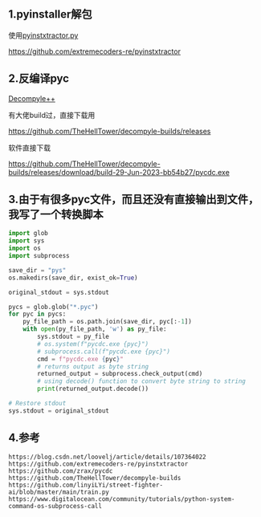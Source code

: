 ## 1.pyinstaller解包
使用[pyinstxtractor.py](https://github.com/extremecoders-re/pyinstxtractor/blob/master/pyinstxtractor.py)

https://github.com/extremecoders-re/pyinstxtractor
## 2.反编译pyc
[Decompyle++ ](https://github.com/zrax/pycdc)

有大佬build过，直接下载用

https://github.com/TheHellTower/decompyle-builds/releases

软件直接下载

https://github.com/TheHellTower/decompyle-builds/releases/download/build-29-Jun-2023-bb54b27/pycdc.exe

## 3.由于有很多pyc文件，而且还没有直接输出到文件，我写了一个转换脚本
```python
import glob
import sys
import os
import subprocess

save_dir = "pys"
os.makedirs(save_dir, exist_ok=True)

original_stdout = sys.stdout

pycs = glob.glob("*.pyc")
for pyc in pycs:
    py_file_path = os.path.join(save_dir, pyc[:-1])
    with open(py_file_path, 'w') as py_file:
        sys.stdout = py_file
        # os.system(f"pycdc.exe {pyc}")
        # subprocess.call(f"pycdc.exe {pyc}")
        cmd = f"pycdc.exe {pyc}"
        # returns output as byte string
        returned_output = subprocess.check_output(cmd)
        # using decode() function to convert byte string to string
        print(returned_output.decode())

# Restore stdout
sys.stdout = original_stdout
```

## 4.参考
```
https://blog.csdn.net/loovelj/article/details/107364022
https://github.com/extremecoders-re/pyinstxtractor
https://github.com/zrax/pycdc
https://github.com/TheHellTower/decompyle-builds
https://github.com/linyiLYi/street-fighter-ai/blob/master/main/train.py
https://www.digitalocean.com/community/tutorials/python-system-command-os-subprocess-call
```
